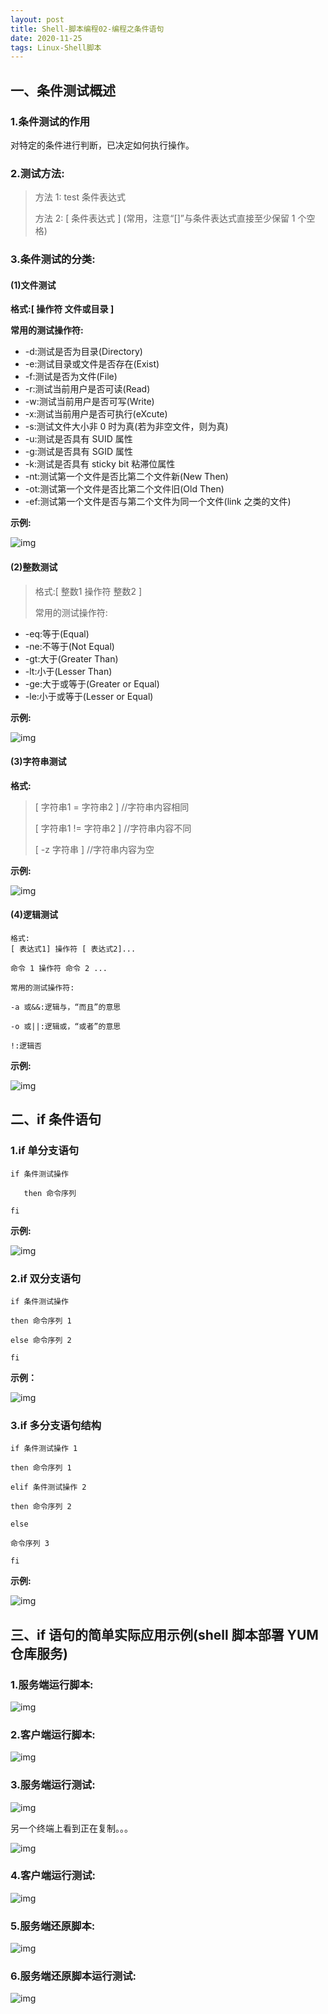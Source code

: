 ```yaml
---
layout: post
title: Shell-脚本编程02-编程之条件语句
date: 2020-11-25
tags: Linux-Shell脚本
---
```


## 一、条件测试概述

### 1.条件测试的作用

对特定的条件进行判断，已决定如何执行操作。

### 2.测试方法:

> 方法 1: test 条件表达式
>
> 方法 2: [ 条件表达式 ] (常用，注意“[]”与条件表达式直接至少保留 1 个空格)

### 3.条件测试的分类:

#### (1)文件测试

**格式:[ 操作符 文件或目录 ]**

**常用的测试操作符:**

* -d:测试是否为目录(Directory) 
* -e:测试目录或文件是否存在(Exist) 
* -f:测试是否为文件(File) 
* -r:测试当前用户是否可读(Read) 
* -w:测试当前用户是否可写(Write) 
* -x:测试当前用户是否可执行(eXcute) 
* -s:测试文件大小非 0 时为真(若为非空文件，则为真) 
* -u:测试是否具有 SUID 属性
* -g:测试是否具有 SGID 属性
* -k:测试是否具有 sticky bit 粘滞位属性 
* -nt:测试第一个文件是否比第二个文件新(New Then) 
* -ot:测试第一个文件是否比第二个文件旧(Old Then) 
* -ef:测试第一个文件是否与第二个文件为同一个文件(link 之类的文件) 

**示例:**

![img](/images/posts/Shell-脚本编程/Shell-脚本编程02-编程之条件语句/1.png)

#### (2)整数测试

> 格式:[ 整数1 操作符 整数2 ] 
>
> 常用的测试操作符:

* -eq:等于(Equal)
* -ne:不等于(Not Equal)
* -gt:大于(Greater Than)
* -lt:小于(Lesser Than)
* -ge:大于或等于(Greater or Equal)
* -le:小于或等于(Lesser or Equal)

**示例:**

![img](/images/posts/Shell-脚本编程/Shell-脚本编程02-编程之条件语句/2.png)

#### (3)字符串测试

**格式:**

> [ 字符串1 = 字符串2 ]                //字符串内容相同
>
> [ 字符串1 != 字符串2 ] 				  //字符串内容不同
>
> [ -z 字符串 ] 							   //字符串内容为空

**示例:**

![img](/images/posts/Shell-脚本编程/Shell-脚本编程02-编程之条件语句/3.png)

#### (4)逻辑测试

```
格式:
[ 表达式1] 操作符 [ 表达式2]... 

命令 1 操作符 命令 2 ... 

常用的测试操作符:

-a 或&&:逻辑与，“而且”的意思 

-o 或||:逻辑或，“或者”的意思 

!:逻辑否
```

**示例:**

![img](/images/posts/Shell-脚本编程/Shell-脚本编程02-编程之条件语句/4.png)

## 二、if 条件语句

### 1.if 单分支语句

```
if 条件测试操作 
	
   then 命令序列

fi
```

**示例:**

![img](/images/posts/Shell-脚本编程/Shell-脚本编程02-编程之条件语句/5.png)

### 2.if 双分支语句

```
if 条件测试操作 

then 命令序列 1 

else 命令序列 2

fi
```

**示例：**

![img](/images/posts/Shell-脚本编程/Shell-脚本编程02-编程之条件语句/2.png)

### 3.if 多分支语句结构

```
if 条件测试操作 1 

then 命令序列 1

elif 条件测试操作 2 

then 命令序列 2

else 

命令序列 3 

fi
```

**示例:**

![img](/images/posts/Shell-脚本编程/Shell-脚本编程02-编程之条件语句/7.png)

## 三、if 语句的简单实际应用示例(shell 脚本部署 YUM 仓库服务)

### 1.服务端运行脚本:

![img](/images/posts/Shell-脚本编程/Shell-脚本编程02-编程之条件语句/8.png)

### 2.客户端运行脚本:

![img](/images/posts/Shell-脚本编程/Shell-脚本编程02-编程之条件语句/9.png)

### 3.服务端运行测试:

![img](/images/posts/Shell-脚本编程/Shell-脚本编程02-编程之条件语句/10.png)

另一个终端上看到正在复制。。。

![img](/images/posts/Shell-脚本编程/Shell-脚本编程02-编程之条件语句/11.png)

### 4.客户端运行测试:

![img](/images/posts/Shell-脚本编程/Shell-脚本编程02-编程之条件语句/12.png)

### 5.服务端还原脚本:

![img](/images/posts/Shell-脚本编程/Shell-脚本编程02-编程之条件语句/13.png)

### 6.服务端还原脚本运行测试:

![img](/images/posts/Shell-脚本编程/Shell-脚本编程02-编程之条件语句/14.png)
